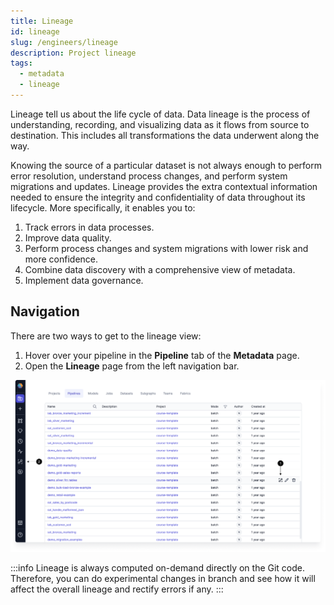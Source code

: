 ```yaml
---
title: Lineage
id: lineage
slug: /engineers/lineage
description: Project lineage
tags:
  - metadata
  - lineage
---
```


Lineage tell us about the life cycle of data. Data lineage is the process of understanding, recording, and visualizing data as it flows from source to destination. This includes all transformations the data underwent along the way.

Knowing the source of a particular dataset is not always enough to perform error resolution, understand process changes, and perform system migrations and updates. Lineage provides the extra contextual information needed to ensure the integrity and confidentiality of data throughout its lifecycle. More specifically, it enables you to:

1. Track errors in data processes.
2. Improve data quality.
3. Perform process changes and system migrations with lower risk and more confidence.
4. Combine data discovery with a comprehensive view of metadata.
5. Implement data governance.

## Navigation

There are two ways to get to the lineage view:

1. Hover over your pipeline in the **Pipeline** tab of the **Metadata** page.
2. Open the **Lineage** page from the left navigation bar.

![How to Open Lineage](img/lineage-open-from-metadata.png)

:::info
Lineage is always computed on-demand directly on the Git code. Therefore, you can do experimental changes in branch and see how it
will affect the overall lineage and rectify errors if any.
:::
